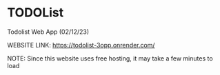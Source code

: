 # TODOList
Todolist Web App (02/12/23)

WEBSITE LINK: https://todolist-3opp.onrender.com/

NOTE: Since this website uses free hosting, it may take a few minutes to load
